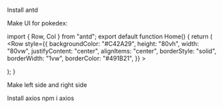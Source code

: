 Install antd

Make UI for pokedex:

import { Row, Col } from "antd";
export default function Home() {
return (
<Row
style={{
        backgroundColor: "#C42A29",
        height: "80vh",
        width: "80vw",
        justifyContent: "center",
        alignItems: "center",
        borderStyle: "solid",
        borderWidth: "1vw",
        borderColor: "#491B21",
      }} >

<Col
span={8}
style={{
          backgroundColor: "#7C0001",
          height: "60vh",
          marginRight: "4vw",
        }} ></Col>
<Col
span={1}
style={{
          backgroundColor: "#491B21",
          width: "100vw",
          height: "78vh",
          marginLeft: "2vw",
          marginRight: "2vw",
        }} ></Col>
<Col
span={8}
style={{
          backgroundColor: "#7C0001",
          height: "60vh",
          marginLeft: "4vw",
        }} ></Col>
</Row>
);
}

Make left side and right side

Install axios
npm i axios
